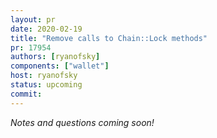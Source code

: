 ```yaml
---
layout: pr
date: 2020-02-19
title: "Remove calls to Chain::Lock methods"
pr: 17954
authors: [ryanofsky]
components: ["wallet"]
host: ryanofsky
status: upcoming
commit:
---
```


_Notes and questions coming soon!_

<!-- TODO: uncomment and add meeting log
## Notes

## Questions

## Meeting Log
```
```
--->
